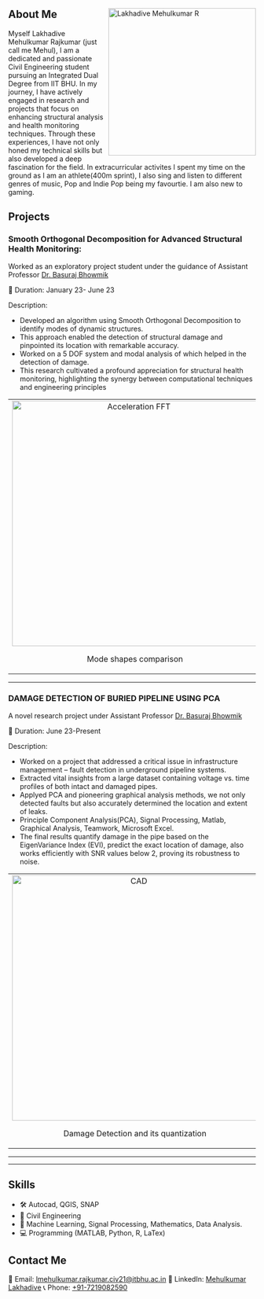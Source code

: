<div align="left">
<img src="https://user-images.githubusercontent.com/143208429/269190185-c9bd3b10-954d-45e9-a511-eb602d3122a6.jpg" alt="Lakhadive Mehulkumar R" width="300" height="300" style = "float: right" align="right">
  <p>


## About Me

Myself Lakhadive Mehulkumar Rajkumar (just call me Mehul), I am a dedicated and passionate Civil Engineering student pursuing an Integrated Dual Degree from IIT BHU. In my journey, I have actively engaged in research and projects that focus on enhancing structural analysis and health monitoring techniques. Through these experiences, I have not only honed my technical skills but also developed a deep fascination for the field.
In extracurricular activites I spent my time on the ground as I am an athlete(400m sprint), I also sing and listen to different genres of music, Pop and Indie Pop being my favourtie. I am also new to gaming.
</p>
</div>
 


## Projects

### 	Smooth Orthogonal Decomposition for Advanced Structural Health Monitoring: 

Worked as an exploratory project student under the guidance of Assistant Professor [Dr. Basuraj Bhowmik]([[url]([https://www.iitbhu.ac.in/dept/civ/people/basurajciv])])


📅 Duration:  January 23- June 23

Description:

- Developed an algorithm using Smooth Orthogonal Decomposition to identify modes of dynamic structures.
- This approach enabled the detection of structural damage and pinpointed its location with remarkable accuracy.
- Worked on a 5 DOF system and modal analysis of which helped in the detection of damage.
- This research cultivated a profound appreciation for structural health monitoring, highlighting the synergy between computational techniques and engineering principles

<table>
  <tr>
    <td align="center">
      <img src="https://user-images.githubusercontent.com/143208429/269191860-2ee11302-fb36-4042-903d-59840a65a46f.jpg" alt="Acceleration FFT" width="500">
      <p>Mode shapes comparison</p>
    </td>
    <td align="center">
      <img src="https://github.com/Bhargav9436/Bhargav9436/assets/129538917/62e5e6d7-90f6-4807-8bb2-45ce6fa6ac98" alt="Power spectrum" width="500">
      <p>Power spectrum comparison</p>
    </td>
     <td align="center">
      <img src="https://github.com/Bhargav9436/Bhargav9436/assets/129538917/3fe88980-5671-4d2a-b53d-037d644e652f" alt="Raw and reconstructed response" width="500">
      <p>Raw and reconstructed response comparison</p>
    </td>
  </tr>
</table>

---

### DAMAGE DETECTION OF BURIED PIPELINE USING PCA

A novel research project under Assistant Professor [Dr. Basuraj Bhowmik]([[url]([https://www.iitbhu.ac.in/dept/civ/people/basurajciv])])


📅 Duration:  June 23-Present

Description:

- Worked on a project that addressed a critical issue in infrastructure management – fault detection in underground pipeline systems.
- Extracted vital insights from a large dataset containing voltage vs. time profiles of both intact and damaged pipes.
- Applyed PCA and pioneering graphical analysis methods, we not only detected faults but also accurately determined the location and extent of leaks.
- Principle Component Analysis(PCA), Signal Processing, Matlab, Graphical Analysis, Teamwork, Microsoft Excel.
- The final results quantify damage in the pipe based on the EigenVariance Index (EVI), predict the exact location of damage, also works efficiently with SNR values below 2, proving its robustness to noise.


<table>
  <tr>
    <td align="center">
      <img src="https://github.com/Bhargav9436/Bhargav9436/assets/129538917/f9412375-dbb9-4f75-90cb-d57051b2c952" alt="CAD" width="500">
      <p>Damage Detection and its quantization</p>
    </td>
    <td align="center">
      <img src="https://github.com/Bhargav9436/Bhargav9436/assets/129538917/86ff289b-57e8-4d30-8290-5d6859b39e02" alt="Mesh" width="500">
      <p>Comparison of piezoelectric data at different flow rates</p>
    </td>
     <td align="center">
      <img src="https://github.com/Bhargav9436/Bhargav9436/assets/129538917/6e2e2831-4c3f-4a38-9d18-978da8911717" alt="CAD" width="500">
      <p>Interpretation of Damage Location</p>
    </td>
  </tr>
</table>

---


---


## Skills


- 🛠 Autocad, QGIS, SNAP
- 🔬 Civil Engineering
- 🤖 Machine Learning, Signal Processing, Mathematics, Data Analysis.
- 💻 Programming (MATLAB, Python, R, LaTex)

## Contact Me

📧 Email: [lmehulkumar.rajkumar.civ21@itbhu.ac.in](mailto:lmehulkumar.rajkumar.civ21@itbhu.ac.in)
🔗 LinkedIn: [Mehulkumar Lakhadive](https://www.linkedin.com/in/mehulkumar-lakhadive-018758247/)
📞 Phone: [+91-7219082590](tel:+917219082590)

